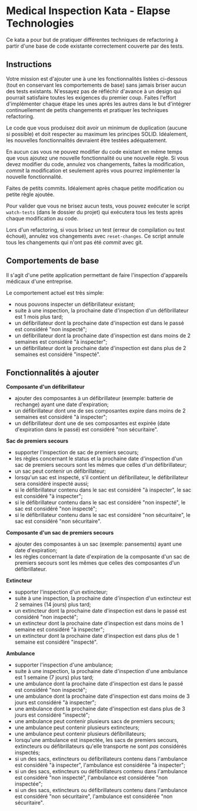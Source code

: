 # Medical Inspection Kata - Elapse Technologies

Ce kata a pour but de pratiquer différentes techniques de refactoring à partir d'une base de code existante correctement couverte par des tests.

## Instructions

Votre mission est d'ajouter une à une les fonctionnalités listées ci-dessous (tout en conservant les comportements de base) sans jamais briser aucun des tests existants. N'essayez pas de réfléchir d'avance à un design qui pourrait satisfaire toutes les exigences du premier coup. Faites l'effort d'implémenter chaque étape les unes après les autres dans le but d'intégrer continuellement de petits changements et pratiquer les techniques refactoring.

Le code que vous produisez doit avoir un minimum de duplication (aucune si possible) et doit respecter au maximum les principes SOLID. Idéalement, les nouvelles fonctionnalités devraient être testées adéquatement.

En aucun cas vous ne pouvez modifier du code existant en même temps que vous ajoutez une nouvelle fonctionnalité ou une nouvelle règle. Si vous devez modifier du code, annulez vos changements, faites la modification, _commit_ la modification et seulement après vous pourrez implémenter la nouvelle fonctionnalité.

Faites de petits commits. Idéalement après chaque petite modification ou petite règle ajoutée.

Pour valider que vous ne brisez aucun tests, vous pouvez exécuter le script `watch-tests` (dans le dossier du projet) qui exécutera tous les tests après chaque modification au code.

Lors d'un refactoring, si vous brisez un test (erreur de compilation ou test échoué), annulez vos changements avec `reset-changes`. Ce script annule tous les changements qui n'ont pas été _commit_ avec git.

## Comportements de base

Il s'agit d'une petite application permettant de faire l'inspection d'appareils médicaux d'une entreprise.

Le comportement actuel est très simple:
- nous pouvons inspecter un défibrillateur existant;
- suite à une inspection, la prochaine date d'inspection d'un défibrillateur est 1 mois plus tard;
- un défibrillateur dont la prochaine date d'inspection est dans le passé est considéré "non inspecté";
- un défibrillateur dont la prochaine date d'inspection est dans moins de 2 semaines est considéré "à inspecter";
- un défibrillateur dont la prochaine date d'inspection est dans plus de 2 semaines est considéré "inspecté".

## Fonctionnalités à ajouter

**Composante d'un défibrillateur**
- ajouter des composantes à un défibrillateur (exemple: batterie de rechange) ayant une date d'expiration;
- un défibrillateur dont une de ses composantes expire dans moins de 2 semaines est considéré "à inspecter";
- un défibrillateur dont une de ses composantes est expirée (date d'expiration dans le passé) est considéré "non sécuritaire".

**Sac de premiers secours**
- supporter l'inspection de sac de premiers secours;
- les règles concernant le status et la prochaine date d'inspection d'un sac de premiers secours sont les mêmes que celles d'un défibrillateur;
- un sac peut contenir un défibrillateur;
- lorsqu'un sac est inspecté, s'il contient un défibrillateur, le défibrillateur sera considéré inspecté aussi;
- si le défibrillateur contenu dans le sac est considéré "à inspecter", le sac est considéré "à inspecter";
- si le défibrillateur contenu dans le sac est considéré "non inspecté", le sac est considéré "non inspecté";
- si le défibrillateur contenu dans le sac est considéré "non sécuritaire", le sac est considéré "non sécuritaire".

**Composante d'un sac de premiers secours**
- ajouter des composantes à un sac (exemple: pansements) ayant une date d'expiration;
- les règles concernant la date d'expiration de la composante d'un sac de premiers secours sont les mêmes que celles des composantes d'un défibrillateur.

**Extincteur**
- supporter l'inspection d'un extincteur;
- suite à une inspection, la prochaine date d'inspection d'un extincteur est 2 semaines (14 jours) plus tard;
- un extincteur dont la prochaine date d'inspection est dans le passé est considéré "non inspecté";
- un extincteur dont la prochaine date d'inspection est dans moins de 1 semaine est considéré "à inspecter";
- un extincteur dont la prochaine date d'inspection est dans plus de 1 semaine est considéré "inspecté".

**Ambulance**
- supporter l'inspection d'une ambulance;
- suite à une inspection, la prochaine date d'inspection d'une ambulance est 1 semaine (7 jours) plus tard;
- une ambulance dont la prochaine date d'inspection est dans le passé est considéré "non inspecté";
- une ambulance dont la prochaine date d'inspection est dans moins de 3 jours est considéré "à inspecter";
- une ambulance dont la prochaine date d'inspection est dans plus de 3 jours est considéré "inspecté";
- une ambulance peut contenir plusieurs sacs de premiers secours;
- une ambulance peut contenir plusieurs extincteurs;
- une ambulance peut contenir plusieurs défibrillateurs;
- lorsqu'une ambulance est inspectée, les sacs de premiers secours, extincteurs ou défibrillateurs qu'elle transporte ne sont _pas_ considérés inspectés;
- si un des sacs, extincteurs ou défibrillateurs contenu dans l'ambulance est considéré "à inspecter", l'ambulance est considérée "à inspecter";
- si un des sacs, extincteurs ou défibrillateurs contenu dans l'ambulance est considéré "non inspecté", l'ambulance est considérée "non inspectée";
- si un des sacs, extincteurs ou défibrillateurs contenu dans l'ambulance est considéré "non sécuritaire", l'ambulance est considérée "non sécuritaire".
